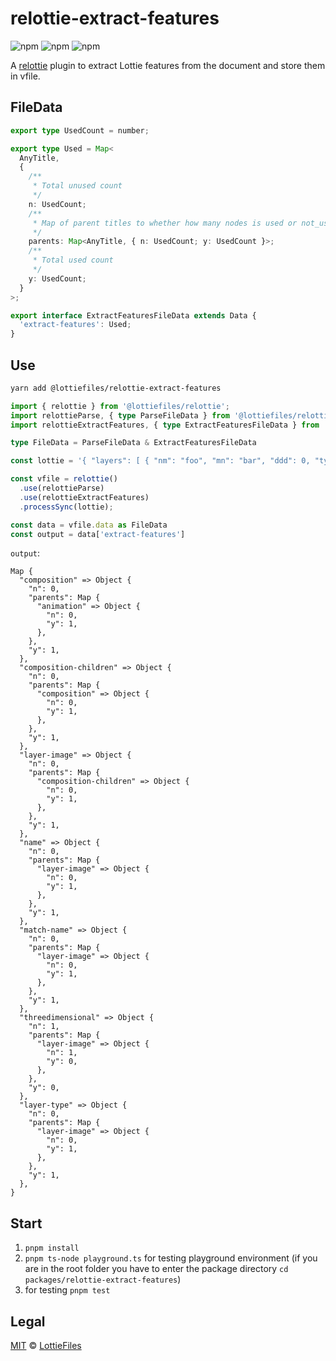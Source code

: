 # relottie-extract-features

![npm](https://img.shields.io/npm/v/@lottiefiles/relottie-extract-features)
![npm](https://img.shields.io/npm/dt/%40lottiefiles/relottie-extract-features)
![npm](https://img.shields.io/npm/l/@lottiefiles/relottie-extract-features)

A [relottie] plugin to extract Lottie features from the document and store them in vfile.

## FileData

```typescript
export type UsedCount = number;

export type Used = Map<
  AnyTitle,
  {
    /**
     * Total unused count
     */
    n: UsedCount;
    /**
     * Map of parent titles to whether how many nodes is used or not_used in the parent
     */
    parents: Map<AnyTitle, { n: UsedCount; y: UsedCount }>;
    /**
     * Total used count
     */
    y: UsedCount;
  }
>;

export interface ExtractFeaturesFileData extends Data {
  'extract-features': Used;
}
```

## Use

```sh
yarn add @lottiefiles/relottie-extract-features
```

```ts
import { relottie } from '@lottiefiles/relottie';
import relottieParse, { type ParseFileData } from '@lottiefiles/relottie-parse';
import relottieExtractFeatures, { type ExtractFeaturesFileData } from '@lottiefiles/relottie-extract-features';

type FileData = ParseFileData & ExtractFeaturesFileData

const lottie = '{ "layers": [ { "nm": "foo", "mn": "bar", "ddd": 0, "ty": 2 } ] }';

const vfile = relottie()
  .use(relottieParse)
  .use(relottieExtractFeatures)
  .processSync(lottie);

const data = vfile.data as FileData
const output = data['extract-features']
```

`output`:

```
Map {
  "composition" => Object {
    "n": 0,
    "parents": Map {
      "animation" => Object {
        "n": 0,
        "y": 1,
      },
    },
    "y": 1,
  },
  "composition-children" => Object {
    "n": 0,
    "parents": Map {
      "composition" => Object {
        "n": 0,
        "y": 1,
      },
    },
    "y": 1,
  },
  "layer-image" => Object {
    "n": 0,
    "parents": Map {
      "composition-children" => Object {
        "n": 0,
        "y": 1,
      },
    },
    "y": 1,
  },
  "name" => Object {
    "n": 0,
    "parents": Map {
      "layer-image" => Object {
        "n": 0,
        "y": 1,
      },
    },
    "y": 1,
  },
  "match-name" => Object {
    "n": 0,
    "parents": Map {
      "layer-image" => Object {
        "n": 0,
        "y": 1,
      },
    },
    "y": 1,
  },
  "threedimensional" => Object {
    "n": 1,
    "parents": Map {
      "layer-image" => Object {
        "n": 1,
        "y": 0,
      },
    },
    "y": 0,
  },
  "layer-type" => Object {
    "n": 0,
    "parents": Map {
      "layer-image" => Object {
        "n": 0,
        "y": 1,
      },
    },
    "y": 1,
  },
}
```

## Start

1. `pnpm install`
2. `pnpm ts-node playground.ts` for testing playground environment (if you are in the root folder you have to enter the package directory `cd packages/relottie-extract-features`)
3. for testing `pnpm test`

## Legal

[MIT](LICENSE) © [LottieFiles](https://www.lottiefiles.com)

<!-- Definitions -->

[relottie]: https://github.com/LottieFiles/relottie

[unified]: https://github.com/unifiedjs/unified
